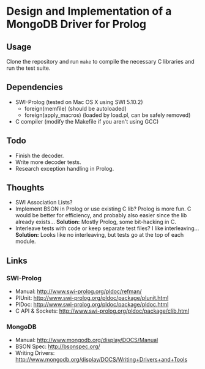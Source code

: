 # Design and Implementation of a MongoDB Driver for Prolog

## Usage

Clone the repository and run `make` to compile the necessary C libraries
and run the test suite.

## Dependencies

 * SWI-Prolog (tested on Mac OS X using SWI 5.10.2)
    * foreign(memfile) (should be autoloaded)
    * foreign(apply_macros) (loaded by load.pl, can be safely removed)
 * C compiler (modify the Makefile if you aren't using GCC)

## Todo

 * Finish the decoder.
 * Write more decoder tests.
 * Research exception handling in Prolog.

## Thoughts

 * SWI Association Lists?
 * Implement BSON in Prolog or use existing C lib? Prolog is more fun.
   C would be better for efficiency, and probably also easier since the lib
   already exists... **Solution:** Mostly Prolog, some bit-hacking in C.
 * Interleave tests with code or keep separate test files? I like
   interleaving... **Solution:** Looks like no interleaving, but tests
   go at the top of each module.

## Links

### SWI-Prolog

 * Manual: <http://www.swi-prolog.org/pldoc/refman/>
 * PlUnit: <http://www.swi-prolog.org/pldoc/package/plunit.html>
 * PlDoc: <http://www.swi-prolog.org/pldoc/package/pldoc.html>
 * C API & Sockets: <http://www.swi-prolog.org/pldoc/package/clib.html>

### MongoDB

 * Manual: <http://www.mongodb.org/display/DOCS/Manual>
 * BSON Spec: <http://bsonspec.org/>
 * Writing Drivers: <http://www.mongodb.org/display/DOCS/Writing+Drivers+and+Tools>
